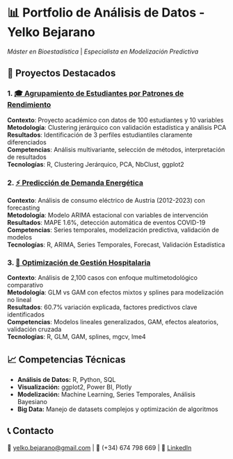 # 📊 Portfolio de Análisis de Datos - Yelko Bejarano

*Máster en Bioestadística* | *Especialista en Modelización Predictiva*

## 🚀 Proyectos Destacados

### 1. [🎓 Agrupamiento de Estudiantes por Patrones de Rendimiento](./01-analisis-clustering-educativo/README.md)
**Contexto**: Proyecto académico con datos de 100 estudiantes y 10 variables  
**Metodología**: Clustering jerárquico con validación estadística y análisis PCA   
**Resultados**: Identificación de 3 perfiles estudiantiles claramente diferenciados  
**Competencias**: Análisis multivariante, selección de métodos, interpretación de resultados  
**Tecnologías**: R, Clustering Jerárquico, PCA, NbClust, ggplot2  

### 2. [⚡ Predicción de Demanda Energética](./02-prediccion-demanda-energetica/)
**Contexto**: Análisis de consumo eléctrico de Austria (2012-2023) con forecasting  
**Metodología**: Modelo ARIMA estacional con variables de intervención  
**Resultados**: MAPE 1.6%, detección automática de eventos COVID-19  
**Competencias**: Series temporales, modelización predictiva, validación de modelos  
**Tecnologías**: R, ARIMA, Series Temporales, Forecast, Validación Estadística  

### 3. [🏥 Optimización de Gestión Hospitalaria](./03-optimizacion-hospitales/)
**Contexto**: Análisis de 2,100 casos con enfoque multimetodológico comparativo  
**Metodología**: GLM vs GAM con efectos mixtos y splines para modelización no lineal  
**Resultados**: 60.7% variación explicada, factores predictivos clave identificados  
**Competencias**: Modelos lineales generalizados, GAM, efectos aleatorios, validación cruzada  
**Tecnologías**: R, GLM, GAM, splines, mgcv, lme4

## 📈 Competencias Técnicas
- **Análisis de Datos:** R, Python, SQL
- **Visualización:** ggplot2, Power BI, Plotly
- **Modelización:** Machine Learning, Series Temporales, Análisis Bayesiano
- **Big Data:** Manejo de datasets complejos y optimización de algoritmos

## 📞 Contacto
📧 yelko.bejarano@gmail.com | 📱 (+34) 674 798 669 | 🔗 [LinkedIn](https://www.linkedin.com/in/yelko-bejarano-colina-8bb753354/)
